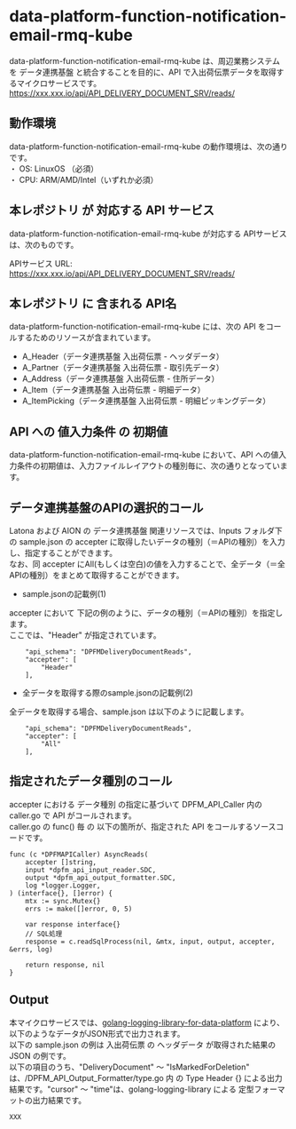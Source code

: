 # data-platform-function-notification-email-rmq-kube

data-platform-function-notification-email-rmq-kube は、周辺業務システム　を データ連携基盤 と統合することを目的に、API で入出荷伝票データを取得するマイクロサービスです。  
https://xxx.xxx.io/api/API_DELIVERY_DOCUMENT_SRV/reads/

## 動作環境

data-platform-function-notification-email-rmq-kube の動作環境は、次の通りです。  
・ OS: LinuxOS （必須）  
・ CPU: ARM/AMD/Intel（いずれか必須）  


## 本レポジトリ が 対応する API サービス
data-platform-function-notification-email-rmq-kube が対応する APIサービス は、次のものです。

APIサービス URL: https://xxx.xxx.io/api/API_DELIVERY_DOCUMENT_SRV/reads/

## 本レポジトリ に 含まれる API名
data-platform-function-notification-email-rmq-kube には、次の API をコールするためのリソースが含まれています。  

* A_Header（データ連携基盤 入出荷伝票 - ヘッダデータ）
* A_Partner（データ連携基盤 入出荷伝票 - 取引先データ）
* A_Address（データ連携基盤 入出荷伝票 - 住所データ）
* A_Item（データ連携基盤 入出荷伝票 - 明細データ）
* A_ItemPicking（データ連携基盤 入出荷伝票 - 明細ピッキングデータ）

## API への 値入力条件 の 初期値
data-platform-function-notification-email-rmq-kube において、API への値入力条件の初期値は、入力ファイルレイアウトの種別毎に、次の通りとなっています。  

## データ連携基盤のAPIの選択的コール

Latona および AION の データ連携基盤 関連リソースでは、Inputs フォルダ下の sample.json の accepter に取得したいデータの種別（＝APIの種別）を入力し、指定することができます。  
なお、同 accepter にAll(もしくは空白)の値を入力することで、全データ（＝全APIの種別）をまとめて取得することができます。  

* sample.jsonの記載例(1)  

accepter において 下記の例のように、データの種別（＝APIの種別）を指定します。  
ここでは、"Header" が指定されています。    
  
```
	"api_schema": "DPFMDeliveryDocumentReads",
	"accepter": [
		"Header"
	],
```
  
* 全データを取得する際のsample.jsonの記載例(2)  

全データを取得する場合、sample.json は以下のように記載します。  

```
	"api_schema": "DPFMDeliveryDocumentReads",
	"accepter": [
		"All"
	],
```

## 指定されたデータ種別のコール

accepter における データ種別 の指定に基づいて DPFM_API_Caller 内の caller.go で API がコールされます。  
caller.go の func() 毎 の 以下の箇所が、指定された API をコールするソースコードです。  

```
func (c *DPFMAPICaller) AsyncReads(
	accepter []string,
	input *dpfm_api_input_reader.SDC,
	output *dpfm_api_output_formatter.SDC,
	log *logger.Logger,
) (interface{}, []error) {
	mtx := sync.Mutex{}
	errs := make([]error, 0, 5)

	var response interface{}
	// SQL処理
	response = c.readSqlProcess(nil, &mtx, input, output, accepter, &errs, log)

	return response, nil
}
```

## Output  
本マイクロサービスでは、[golang-logging-library-for-data-platform](https://github.com/latonaio/golang-logging-library-for-data-platform) により、以下のようなデータがJSON形式で出力されます。  
以下の sample.json の例は 入出荷伝票 の ヘッダデータ が取得された結果の JSON の例です。  
以下の項目のうち、"DeliveryDocument" ～ "IsMarkedForDeletion" は、/DPFM_API_Output_Formatter/type.go 内 の Type Header {} による出力結果です。"cursor" ～ "time"は、golang-logging-library による 定型フォーマットの出力結果です。  

```
XXX
```
